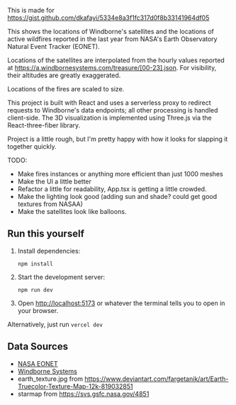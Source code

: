 This is made for https://gist.github.com/dkafayi/5334e8a3f1fc317d0f8b33141964df05

This shows the locations of Windborne's satellites and the locations of active wildfires reported in the last year from NASA's Earth Observatory Natural Event Tracker (EONET).

Locations of the satellites are interpolated from the hourly values reported at https://a.windbornesystems.com/treasure/[00-23].json.
For visibility, their altitudes are greatly exaggerated.

Locations of the fires are scaled to size.

This project is built with React and uses a serverless proxy to redirect requests to Windborne's data endpoints; all other processing is handled client-side.
The 3D visualization is implemented using Three.js via the React-three-fiber library.

Project is a little rough, but I'm pretty happy with how it looks for slapping it together quickly.

TODO:

-   Make fires instances or anything more efficient than just 1000 meshes
-   Make the UI a little better
-   Refactor a little for readability, App.tsx is getting a little crowded.
-   Make the lighting look good (adding sun and shade? could get good textures from NASAA)
-   Make the satellites look like balloons.

## Run this yourself

1. Install dependencies:
    ```
    npm install
    ```
2. Start the development server:
    ```
    npm run dev
    ```
3. Open [http://localhost:5173](http://localhost:5173) or whatever the terminal tells you to open in your browser.

Alternatively, just run `vercel dev`

## Data Sources

-   [NASA EONET](https://eonet.gsfc.nasa.gov/)
-   [Windborne Systems](https://windbornesystems.com/)
-   earth_texture.jpg from https://www.deviantart.com/fargetanik/art/Earth-Truecolor-Texture-Map-12k-819032851
-   starmap from https://svs.gsfc.nasa.gov/4851
